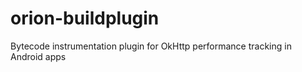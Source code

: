 # orion-buildplugin
Bytecode instrumentation plugin for OkHttp performance tracking in Android apps
